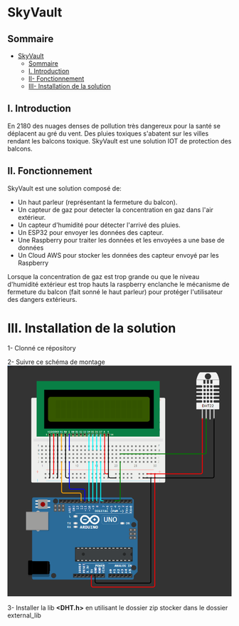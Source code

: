 # SkyVault

## Sommaire

- [SkyVault](#SkyVault)
  - [Sommaire](#sommaire)
  - [I. Introduction](#i-introduction)
  - [II- Fonctionnement](#ii-fonctionnement)
  - [III- Installation de la solution](#iii-installation-de-la-solution)


## I. Introduction

En 2180 des nuages denses de pollution très dangereux pour la santé se déplacent au gré du vent. Des pluies toxiques s'abatent sur les villes rendant les balcons toxique. 
SkyVault est une solution IOT de protection des balcons.

## II. Fonctionnement

SkyVault est une solution composé de:
- Un haut parleur (représentant la fermeture du balcon).
- Un capteur de gaz pour detecter la concentration en gaz dans l'air extérieur.
- Un capteur d'humidité pour détecter l'arrivé des pluies.
- Un ESP32 pour envoyer les données des capteur.
- Une Raspberry pour traiter les données et les envoyées a une base de données
- Un Cloud AWS pour stocker les données des capteur envoyé par les Raspberry

Lorsque la concentration de gaz est trop grande ou que le niveau d'humidité extérieur est trop hauts la raspberry enclanche le mécanisme de fermeture du balcon (fait sonné le haut parleur) pour protéger l'utilisateur des dangers extérieurs.

# III. Installation de la solution

1- Clonné ce répository

2- Suivre ce schéma de montage ![schéma installation](schema_wokwi.png)

3- Installer la lib **<DHT.h>** en utilisant le dossier zip stocker dans le dossier external_lib 

